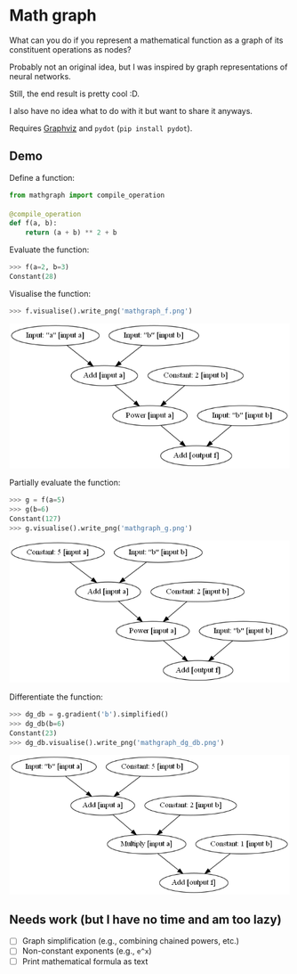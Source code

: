 # Math graph

What can you do if you represent a mathematical function as a graph of its constituent operations as nodes?

Probably not an original idea, but I was inspired by graph representations of neural networks.

Still, the end result is pretty cool :D.

I also have no idea what to do with it but want to share it anyways.

Requires [Graphviz](https://graphviz.org/) and `pydot` (`pip install pydot`).

## Demo

Define a function:

```py
from mathgraph import compile_operation

@compile_operation
def f(a, b):
    return (a + b) ** 2 + b
```

Evaluate the function:

```py
>>> f(a=2, b=3)
Constant(28)
```

Visualise the function:

```py
>>> f.visualise().write_png('mathgraph_f.png')
```

![mathgraph_f.png](images/mathgraph_f.png)

Partially evaluate the function:

```py
>>> g = f(a=5)
>>> g(b=6)
Constant(127)
>>> g.visualise().write_png('mathgraph_g.png')
```

![mathgraph_g.png](images/mathgraph_g.png)

Differentiate the function:

```py
>>> dg_db = g.gradient('b').simplified()
>>> dg_db(b=6)
Constant(23)
>>> dg_db.visualise().write_png('mathgraph_dg_db.png')
```

![mathgraph_dg_db.png](images/mathgraph_dg_db.png)

## Needs work (but I have no time and am too lazy)

- [ ] Graph simplification (e.g., combining chained powers, etc.)
- [ ] Non-constant exponents (e.g., `e^x`)
- [ ] Print mathematical formula as text
